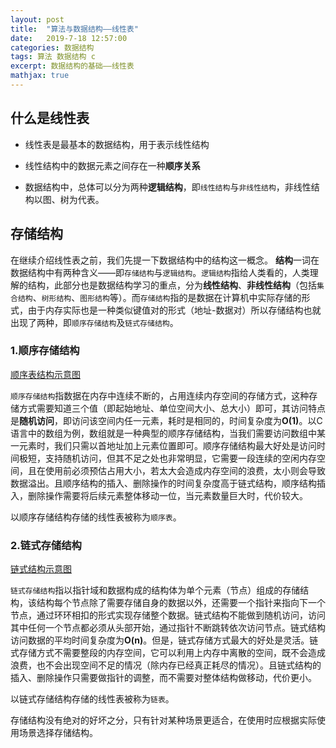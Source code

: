 ```yaml
---
layout: post
title:  "算法与数据结构——线性表"
date:   2019-7-18 12:57:00
categories: 数据结构
tags: 算法 数据结构 c
excerpt: 数据结构的基础——线性表
mathjax: true
---
```


## 什么是线性表

+ 线性表是最基本的数据结构，用于表示线性结构

+ 线性结构中的数据元素之间存在一种**顺序关系**

+ 数据结构中，总体可以分为两种**逻辑结构**，即`线性结构`与`非线性结构`，非线性结构以图、树为代表。

## 存储结构

在继续介绍线性表之前，我们先提一下数据结构中的结构这一概念。
**结构**一词在数据结构中有两种含义——即`存储结构`与`逻辑结构`。`逻辑结构`指给人类看的，人类理解的结构，此部分也是数据结构学习的重点，分为**线性结构**、**非线性结构**（包括`集合结构`、`树形结构`、`图形结构`等）。而`存储结构`指的是数据在计算机中实际存储的形式，由于内存实际也是一种类似键值对的形式（地址-数据对）所以存储结构也就出现了两种，即`顺序存储结构`及`链式存储结构`。  

### 1.顺序存储结构

[顺序表结构示意图](顺序表.png)  

`顺序存储结构`指数据在内存中连续不断的，占用连续内存空间的存储方式，这种存储方式需要知道三个值（即起始地址、单位空间大小、总大小）即可，其访问特点是**随机访问**，即访问该空间内任一元素，耗时是相同的，时间复杂度为**O(1)**。以C语言中的数组为例，数组就是一种典型的顺序存储结构，当我们需要访问数组中某一元素时，我们只需以首地址加上元素位置即可。顺序存储结构最大好处是访问时间极短，支持随机访问，但其不足之处也非常明显，它需要一段连续的空闲内存空间，且在使用前必须预估占用大小，若太大会造成内存空间的浪费，太小则会导致数据溢出。且顺序结构的插入、删除操作的时间复杂度高于链式结构，顺序结构插入，删除操作需要将后续元素整体移动一位，当元素数量巨大时，代价较大。

以顺序存储结构存储的线性表被称为`顺序表`。

### 2.链式存储结构

[链式结构示意图](https://ForthTurn.github.io/_posts/linklist.png)  

`链式存储结构`指以指针域和数据构成的结构体为单个元素（节点）组成的存储结构，该结构每个节点除了需要存储自身的数据以外，还需要一个指针来指向下一个节点，通过环环相扣的形式实现存储整个数据。链式结构不能做到随机访问，访问其中任何一个节点都必须从头部开始，通过指针不断跳转依次访问节点。链式结构访问数据的平均时间复杂度为**O(n)**。但是，链式存储方式最大的好处是灵活。链式存储方式不需要整段的内存空间，它可以利用上内存中离散的空间，既不会造成浪费，也不会出现空间不足的情况（除内存已经真正耗尽的情况）。且链式结构的插入、删除操作只需要做指针的调整，而不需要对整体结构做移动，代价更小。  

以链式存储结构存储的线性表被称为`链表`。

存储结构没有绝对的好坏之分，只有针对某种场景更适合，在使用时应根据实际使用场景选择存储结构。
